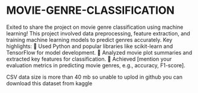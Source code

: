 # MOVIE-GENRE-CLASSIFICATION

Exited to share the project on movie genre classification using machine learning!
This project involved data preprocessing, feature extraction, and training machine learning models to predict genres accurately.
Key highlights: 
🔹 Used Python and popular libraries like scikit-learn and TensorFlow for model development.
 🔹 Analyzed movie plot summaries and extracted key features for classification. 
🔹 Achieved [mention your evaluation metrics in predicting movie genres, e.g., accuracy, F1-score].

CSV data size is more than 40 mb so unable to uplod in github you can download this dataset from kaggle
